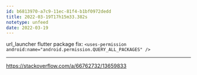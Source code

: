 ```yaml
---
id: b6813970-a7c9-11ec-81f4-b1bf0972dedd
title: 2022-03-19T17h15m33.382s
notetype: unfeed
date: 2022-03-19
---
```

url_launcher flutter package fix:
`<uses-permission android:name="android.permission.QUERY_ALL_PACKAGES" />
`

---

https://stackoverflow.com/a/66762732/13659833